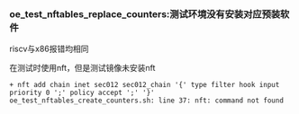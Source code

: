 ### oe_test_nftables_replace_counters:测试环境没有安装对应预装软件

riscv与x86报错均相同

在测试时使用nft，但是测试镜像未安装nft

```
+ nft add chain inet sec012 sec012_chain '{' type filter hook input priority 0 ';' policy accept ';' '}'
oe_test_nftables_create_counters.sh: line 37: nft: command not found
```

